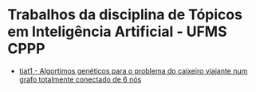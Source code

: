 # Trabalhos da disciplina de Tópicos em Inteligência Artificial - UFMS CPPP
<!-- A implementação de todas as técnicas estão na pasta tia -->
* [tiat1 - Algortimos genéticos para o problema do caixeiro viajante num grafo totalmente conectado de 6 nós](tiat1)
